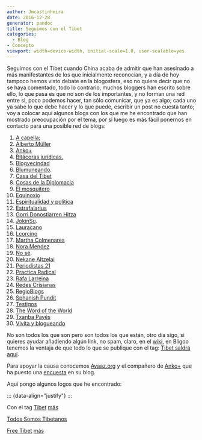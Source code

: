 ```yaml
---
author: Jmcastinheira
date: 2016-12-28
generator: pandoc
title: Seguimos con el Tibet
categories:
  - Blog
- Concepto
viewport: width=device-width, initial-scale=1.0, user-scalable=yes
---
```




Seguimos con el Tibet cuando China acaba de admitir que han asesinado a
más manifestantes de los que inicialmente reconocían, y a día de hoy
tampoco hemos visto debate en la blogosfera, eso no quiere decir que no
se haya comentado, todo lo contrario, muchos bloggers han escrito sobre
ello, lo que pasa es que no son de los importantes, y no forman una red
entre si, poco podemos hacer, tan sólo comunicar, que ya es algo; cada
uno ya sabe lo que debe hacer y lo que puede, escribir un post no cuesta
tanto; voy a colocar aquí algunos blogs con los que me he encontrado que
han mostrado preocupación por el tema, por si luego es más fácil
ponernos en contacto para una posible red de blogs:

1.  [A
    capella](http://blogacapella.blogspot.com/2008/03/solidaridad-con-tibet.html);
2.  [Alberto
    Müller](http://albertomuller.net/index.php/noticias/nancy-pelosi-condena-la-opresion-en-el-tibet/)
3.  [Anko+](http://ceciliaelgueta.bligoo.com/content/view/146257/Tibet_Somos_Todos_China_Somos_Todos.html)
4.  [Bitácoras
    jurídicas.](http://bitacoras.juridicas.com/blog/amparo-legal/2008/03/la-situaci-n-en-tibet)
5.  [Blogvecindad](http://blogvecindad.com/poster-de-protesta-china-y-la-represion-hacia-el-tibet/2008/03/20)
6.  [Blumuneando](http://blumuneando.blogspot.com/2008/03/china-eleva-19-los-muertos-durante-los.html).
7.  [Casa del Tibet](http://casadeltibetbcn.org/blog-noticias/)
8.  [Cosas de la
    Diplomacia](http://www.franciscopolo.com/callar-atenta-contra-nuestra-dignidad)
9.  [El
    mosquitero](http://elmosquitero.blogspot.com/2008/03/el-tibet-china-y-las-olimpiadas.html)
10. [Equinoxio](http://www.equinoxio.org/estancias/tibet-historia-de-una-represion-2a-parte-2635/)
11. [Espiritualidad y
    politica](http://espiritualidadypolitica.blogspot.com/2008/03/un-milln-de-firmas-para-el-tbet.html)
12. [Estrafalarius](http://www.estrafalarius.com/2008/03/20/solidaridad-con-el-pueblo-tibetano/)
13. [Gorri Donostiarren
    Hitza](http://gorri.wordpress.com/2008/03/16/sos-tibet/)
14. [JokinSu](http://www.jokinsu.com/2008/03/21/china-y-la-represion-hacia-el-tibet/).
15. [Lauracano](http://www.espacioblog.com/lauracano/post/2008/03/21/tibet-respeto-los-derechos-humanos)
16. [Lcorcino](http://lcorcino.blogspot.com/2008/03/el-tibet-cambia-china-no.html)
17. [Martha
    Colmenares](http://www.marthacolmenares.com/2008/03/21/presidenta-del-congreso-de-eeuu-se-reune-con-el-dalai-lama-y-apoya-su-causa/)
18. [Nora Mendez](http://www.puertadenora.blogspot.com/)
19. [No
    sé](http://meilinwong.bligoo.com/content/view/150419/Intelectuales_chinos_piden_di_logo_directo_con_Dalai_Lama.html).
20. [Nekane Altzelai](http://nekanealtzelai.org/post/2008/03/16/tibet)
21. [Periodistas
    21](http://periodistas21.blogspot.com/2008/03/el-difcil-camino-de-la-antorcha-pekn.html)
22. [Practica
    Radical](http://praticaradical.blogspot.com/2008/03/por-el-pueblo-de-tibet-y-contra-el.html)
23. [Rafa Larreina](http://www.larreina.net/200803/sos-tibet)
24. [Redes
    Crisianas](http://www.redescristianas.net/2008/03/25/la-lucha-de-los-monjes-del-tibet-por-la-libertadjuan-jose-tamayo-teologo/)
25. [RegioBlogs](http://www.regioblogs.com/2008/03/20/china-tibet-y-las-olimpiadas/)
26. [Sphanish
    Pundit](http://vorzheva.blogspot.com/2008/03/el-nuevo-logo-de-los-jjoo-de-pekn.html)
27. [Testigos](http://testigouno.blogspot.com/2008/03/se-avecinan-cambios.html)
28. [The Word of the
    World](http://askain.blogspot.com/2008/03/continua-el-problema-china-tibet-no-hay.html)
29. [Txanba Payés](http://txanbapayes.blogspot.com/2008/03/el-tbet.html)
30. [Vivita y
    blogueando](http://ceciliaelgueta.bligoo.com/content/view/146257/Tibet_Somos_Todos_China_Somos_Todos.html)

No son todos los que son pero son todos los que están, otro día sigo, si
quieres ayudar añadiendo algún link, no spam, claro, en el
[wiki](http://auluses.wiki.zoho.com/tibet.html), en Bligoo tenemos la
ventaja de que todo lo que se publique con el tag: [Tibet saldrá
aquí](http://www.bligoo.com/tag/tibet).

Para apoyar la causa conocemos
[Avaaz.org](http://www.avaaz.org/es/tibet_end_the_violence/97.php/?cl_tf_sign=1)
y el compañero de
[Anko+](http://ceciliaelgueta.bligoo.com/content/view/146257/Tibet_Somos_Todos_China_Somos_Todos.html)
que ha puesto una
[encuesta](http://acanomas.bligoo.com/content/view/146357/Firmar_as_en_apoyo_al_Dalai_Lama_y_los_Derechos_Humanos_de_los_tibetanos.html)
en su blog.

Aquí pongo algunos logos que he encontrado:

::: {data-align="justify"}
:::

Con el tag
[Tibet](http://www.flickr.com/photos/lrealnlspejo/tags/tibet/)
[más](http://www.flickr.com/photos/tags/tibet/)

[Todos Somos
Tibetanos](http://www.flickr.com/photos/essenzialeinvisibile/2346871849/)

[Free Tibet](http://www.flickr.com/photos/shalvas/tags/freetibet/)
[más](http://www.flickr.com/photos/europeanasian/2342779184/)
